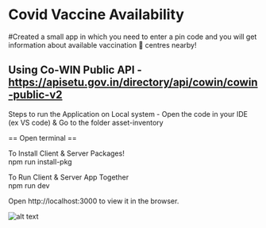 # Covid Vaccine Availability
#Created a small app in which you need to enter a pin code and you will get information about available vaccination 💉 centres nearby!

## Using Co-WIN Public API - https://apisetu.gov.in/directory/api/cowin/cowin-public-v2


Steps to run the Application on Local system -
Open the code in your IDE (ex VS code) & Go to the folder asset-inventory

== Open terminal ==

To Install Client & Server Packages!\
npm run install-pkg

To Run Client & Server App Together\
npm run dev

Open http://localhost:3000 to view it in the browser.


![alt text](https://media.licdn.com/dms/image/C5622AQFdlpifT7mpIg/feedshare-shrink_1280/0/1620226666918?e=1686787200&v=beta&t=FIBo4SNW9JvTdn7-klRu4qBLKersZME6jNa0IiM_gPo)
